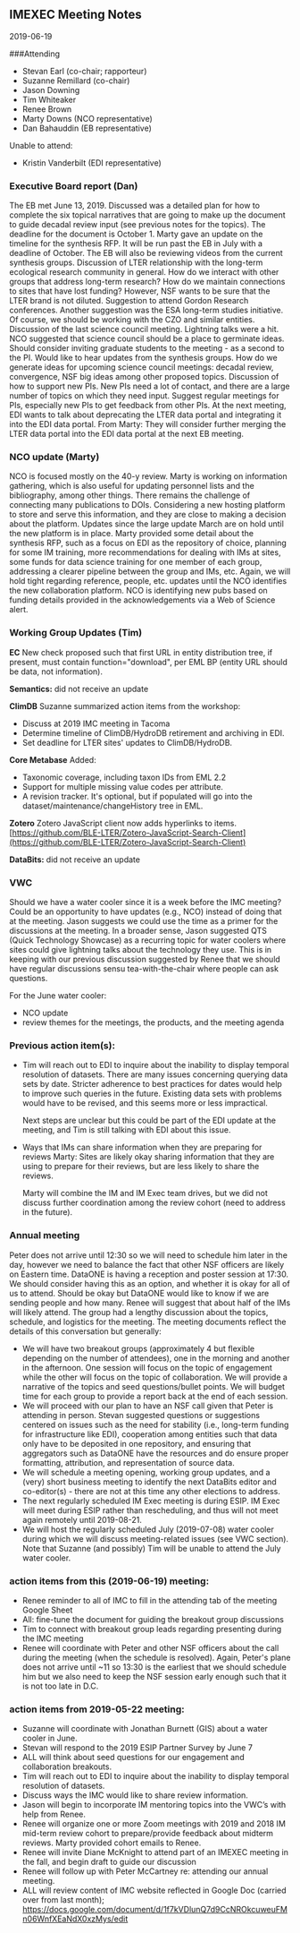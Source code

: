 ## IMEXEC Meeting Notes
2019-06-19

###Attending

- Stevan Earl (co-chair; rapporteur)
- Suzanne Remillard (co-chair)
- Jason Downing
- Tim Whiteaker
- Renee Brown
- Marty Downs (NCO representative)
- Dan Bahauddin (EB representative)

Unable to attend:
- Kristin Vanderbilt (EDI representative)

### Executive Board report (Dan)
The EB met June 13, 2019.
Discussed was a detailed plan for how to complete the six topical narratives that are going to make up the document to guide decadal review input (see previous notes for the topics). The deadline for the document is October 1.
Marty gave an update on the timeline for the synthesis RFP. It will be run past the EB in July with a deadline of October. The EB will also be reviewing videos from the current synthesis groups.
Discussion of LTER relationship with the long-term ecological research community in general. How do we interact with other groups that address long-term research? How do we maintain connections to sites that have lost funding? However, NSF wants to be sure that the LTER brand is not diluted. Suggestion to attend Gordon Research conferences. Another suggestion was the ESA long-term studies initiative. Of course, we should be working with the CZO and similar entities.
Discussion of the last science council meeting. Lightning talks were a hit. NCO suggested that science council should be a place to germinate ideas. Should consider inviting graduate students to the meeting - as a second to the PI. Would like to hear updates from the synthesis groups. How do we generate ideas for upcoming science council meetings: decadal review, convergence, NSF big ideas among other proposed topics.
Discussion of how to support new PIs. New PIs need a lot of contact, and there are a large number of topics on which they need input. Suggest regular meetings for PIs, especially new PIs to get feedback from other PIs.
At the next meeting, EDI wants to talk about deprecating the LTER data portal and integrating it into the EDI data portal. 
From Marty: They will consider further merging the LTER data portal into the EDI data portal at the next EB meeting.

### NCO update (Marty)
NCO is focused mostly on the 40-y review. Marty is working on information gathering, which is also useful for updating personnel lists and the bibliography, among other things. There remains the challenge of connecting many publications to DOIs. Considering a new hosting platform to store and serve this information, and they are close to making a decision about the platform. Updates since the large update March are on hold until the new platform is in place.
Marty provided some detail about the synthesis RFP, such as a focus on EDI as the repository of choice, planning for some IM training, more recommendations for dealing with IMs at sites, some funds for data science training for one member of each group, addressing a clearer pipeline between the group and IMs, etc.
Again, we will hold tight regarding reference, people, etc. updates until the NCO identifies the new collaboration platform.
NCO is identifying new pubs based on funding details provided in the acknowledgements via a Web of Science alert.

### Working Group Updates (Tim)

**EC**
New check proposed such that first URL in entity distribution tree, if present, must contain function="download", per EML BP (entity URL should be data, not information).

**Semantics:** did not receive an update

**ClimDB**
Suzanne summarized action items from the workshop:
*   Discuss at 2019 IMC meeting in Tacoma
*   Determine timeline of ClimDB/HydroDB retirement and archiving in EDI.
*   Set deadline for LTER sites' updates to ClimDB/HydroDB.

**Core Metabase**
Added:
*   Taxonomic coverage, including taxon IDs from EML 2.2
*   Support for multiple missing value codes per attribute.
*   A revision tracker. It's optional, but if populated will go into the dataset/maintenance/changeHistory tree in EML.

**Zotero**
Zotero JavaScript client now adds hyperlinks to items.
[https://github.com/BLE-LTER/Zotero-JavaScript-Search-Client](https://github.com/BLE-LTER/Zotero-JavaScript-Search-Client)

**DataBits:** did not receive an update

### VWC
Should we have a water cooler since it is a week before the IMC meeting?
Could be an opportunity to have updates (e.g., NCO) instead of doing that at the meeting.
Jason suggests we could use the time as a primer for the discussions at the meeting.
In a broader sense, Jason suggested QTS (Quick Technology Showcase) as a recurring topic for water coolers where sites could give lightning talks about the technology they use. This is in keeping with our previous discussion suggested by Renee that we should have regular discussions sensu tea-with-the-chair where people can ask questions.

For the June water cooler:
*   NCO update
*   review themes for the meetings, the products, and the meeting agenda

### Previous action item(s):
*   Tim will reach out to EDI to inquire about the inability to display temporal resolution of datasets.
    There are many issues concerning querying data sets by date. Stricter adherence to best practices for dates would help to improve such queries in the future. Existing data sets with problems would have to be revised, and this seems more or less impractical.

    Next steps are unclear but this could be part of the EDI update at the meeting, and Tim is still talking with EDI about this issue.
*   Ways that IMs can share information when they are preparing for reviews
    Marty: Sites are likely okay sharing information that they are using to prepare for their reviews, but are less likely to share the reviews.

    Marty will combine the IM and IM Exec team drives, but we did not discuss further coordination among the review cohort (need to address in the future).

### Annual meeting
Peter does not arrive until 12:30 so we will need to schedule him later in the day, however we need to balance the fact that other NSF officers are likely on Eastern time.
DataONE is having a reception and poster session at 17:30. We should consider having this as an option, and whether it is okay for all of us to attend. Should be okay but DataONE would like to know if we are sending people and how many. Renee will suggest that about half of the IMs will likely attend.
The group had a lengthy discussion about the topics, schedule, and logistics for the meeting. The meeting documents reflect the details of this conversation but generally:

*   We will have two breakout groups (approximately 4 but flexible depending on the number of attendees), one in the morning and another in the afternoon. One session will focus on the topic of engagement while the other will focus on the topic of collaboration. We will provide a narrative of the topics and seed questions/bullet points. We will budget time for each group to provide a report back at the end of each session.
*   We will proceed with our plan to have an NSF call given that Peter is attending in person. Stevan suggested questions or suggestions centered on issues such as the need for stability (i.e., long-term funding for infrastructure like EDI), cooperation among entities such that data only have to be deposited in one repository, and ensuring that aggregators such as DataONE have the resources and do ensure proper formatting, attribution, and representation of source data.
*   We will schedule a meeting opening, working group updates, and a (very) short business meeting to identify the next DataBits editor and co-editor(s) - there are not at this time any other elections to address.
*   The next regularly scheduled IM Exec meeting is during ESIP. IM Exec will meet during ESIP rather than rescheduling, and thus will not meet again remotely until 2019-08-21.
*   We will host the regularly scheduled July (2019-07-08) water cooler during which we will discuss meeting-related issues (see VWC section). Note that Suzanne (and possibly) Tim will be unable to attend the July water cooler.

### action items from this (2019-06-19) meeting:
*   Renee reminder to all of IMC to fill in the attending tab of the meeting Google Sheet
*   All: fine-tune the document for guiding the breakout group discussions
*   Tim to connect with breakout group leads regarding presenting during the IMC meeting
*   Renee will coordinate with Peter and other NSF officers about the call during the meeting (when the schedule is resolved). Again, Peter's plane does not arrive until ~11 so 13:30 is the earliest that we should schedule him but we also need to keep the NSF session early enough such that it is not too late in D.C.

### action items from 2019-05-22 meeting:
*   Suzanne will coordinate with Jonathan Burnett (GIS) about a water cooler in June.
*   Stevan will respond to the 2019 ESIP Partner Survey by June 7
*   ALL will think about seed questions for our engagement and collaboration breakouts.
*   Tim will reach out to EDI to inquire about the inability to display temporal resolution of datasets.
*   Discuss ways the IMC would like to share review information.
*   Jason will begin to incorporate IM mentoring topics into the VWC’s with help from Renee.
*   Renee will organize one or more Zoom meetings with 2019 and 2018 IM mid-term review cohort to prepare/provide feedback about midterm reviews. Marty provided cohort emails to Renee.
*   Renee will invite Diane McKnight to attend part of an IMEXEC meeting in the fall, and begin draft to guide our discussion
*   Renee will follow up with Peter McCartney re: attending our annual meeting.
*   ALL will review content of IMC website reflected in Google Doc (carried over from last month); https://docs.google.com/document/d/1f7kVDlunQ7d9CcNROkcuweuFMn06WnfXEaNdX0xzMys/edit